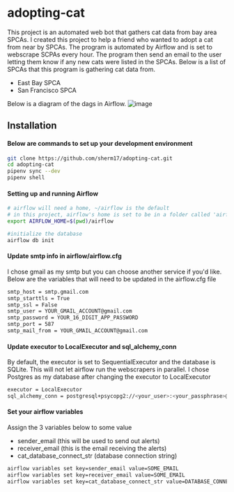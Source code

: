 # adopting-cat
This project is an automated web bot that gathers cat data from bay area SPCAs. I created this project to help a friend who wanted to adopt a cat from near by SPCAs. The program is automated by Airflow and is set to webscrape SCPAs every hour. The program then send an email to the user letting them know if any new cats were listed in the SPCAs. Below is a list of SPCAs that this program is gathering cat data from. 
* East Bay SPCA
* San Francisco SPCA


Below is a diagram of the dags in Airflow.
![image](https://user-images.githubusercontent.com/31725260/162595482-e2573c36-9012-4db9-9d35-73298c30a229.png)


## Installation
#### Below are commands to set up your development environment
```sh
git clone https://github.com/sherm17/adopting-cat.git
cd adopting-cat
pipenv sync --dev
pipenv shell
```
#### Setting up and running Airflow
```sh
# airflow will need a home, ~/airflow is the default
# in this project, airflow's home is set to be in a folder called 'airflow' located in the working directory
export AIRFLOW_HOME=$(pwd)/airflow

#initialize the database
airflow db init

```
#### Update smtp info in airflow/airflow.cfg
I chose gmail as my smtp but you can choose another service if you'd like. 
Below are the variables that will need to be updated in the airflow.cfg file
```sh
smtp_host = smtp.gmail.com
smtp_starttls = True
smtp_ssl = False
smtp_user = YOUR_GMAIL_ACCOUNT@gmail.com
smtp_password = YOUR_16_DIGIT_APP_PASSWORD
smtp_port = 587
smtp_mail_from = YOUR_GMAIL_ACCOUNT@gmail.com
```

#### Update executor to LocalExecutor and sql_alchemy_conn 
By default, the executor is set to SequentialExecutor and 
the database is SQLite. This will not let airflow run the 
webscrapers in parallel. I chose Postgres as my database 
after changing the executor to LocalExecutor

```sh
executor = LocalExecutor
sql_alchemy_conn = postgresql+psycopg2://<your_user>:<your_passphrase>@<host>/<database_name>

```
#### Set your airflow variables
Assign the 3 variables below to some value
* sender_email (this will be used to send out alerts)
* receiver_email (this is the email receiving the alerts)
* cat_database_connect_str (database connection string)
```sh
airflow variables set key=sender_email value=SOME_EMAIL
airflow variables set key=receiver_email value=SOME_EMAIL
airflow variables set key=cat_database_connect_str value=DATABASE_CONNECTION_STRING
```

